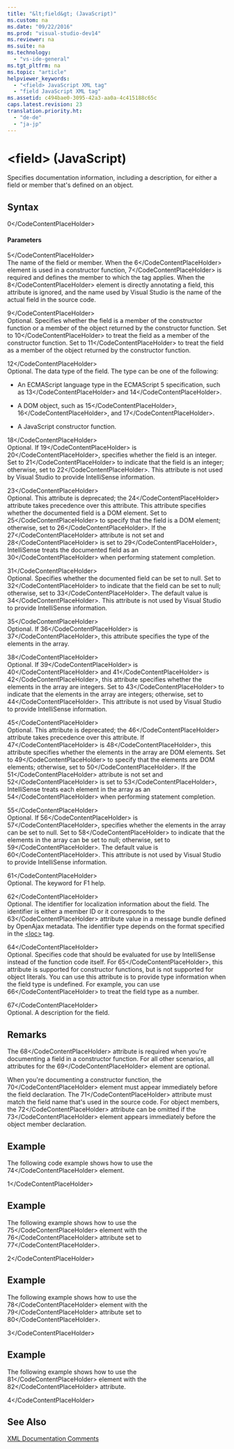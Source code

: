 ```yaml
---
title: "&lt;field&gt; (JavaScript)"
ms.custom: na
ms.date: "09/22/2016"
ms.prod: "visual-studio-dev14"
ms.reviewer: na
ms.suite: na
ms.technology: 
  - "vs-ide-general"
ms.tgt_pltfrm: na
ms.topic: "article"
helpviewer_keywords: 
  - "<field> JavaScript XML tag"
  - "field JavaScript XML tag"
ms.assetid: c494bae0-3095-42a3-aa0a-4c415188c65c
caps.latest.revision: 23
translation.priority.ht: 
  - "de-de"
  - "ja-jp"
---
```

# &lt;field&gt; (JavaScript)
Specifies documentation information, including a description, for either a field or member that's defined on an object.  
  
## Syntax  
  
<CodeContentPlaceHolder>0\</CodeContentPlaceHolder>  
#### Parameters  
 <CodeContentPlaceHolder>5\</CodeContentPlaceHolder>  
 The name of the field or member. When the <CodeContentPlaceHolder>6\</CodeContentPlaceHolder> element is used in a constructor function, <CodeContentPlaceHolder>7\</CodeContentPlaceHolder> is required and defines the member to which the tag applies. When the <CodeContentPlaceHolder>8\</CodeContentPlaceHolder> element is directly annotating a field, this attribute is ignored, and the name used by Visual Studio is the name of the actual field in the source code.  
  
 <CodeContentPlaceHolder>9\</CodeContentPlaceHolder>  
 Optional. Specifies whether the field is a member of the constructor function or a member of the object returned by the constructor function. Set to <CodeContentPlaceHolder>10\</CodeContentPlaceHolder> to treat the field as a member of the constructor function. Set to <CodeContentPlaceHolder>11\</CodeContentPlaceHolder> to treat the field as a member of the object returned by the constructor function.  
  
 <CodeContentPlaceHolder>12\</CodeContentPlaceHolder>  
 Optional. The data type of the field. The type can be one of the following:  
  
-   An ECMAScript language type in the ECMAScript 5 specification, such as <CodeContentPlaceHolder>13\</CodeContentPlaceHolder> and <CodeContentPlaceHolder>14\</CodeContentPlaceHolder>.  
  
-   A DOM object, such as <CodeContentPlaceHolder>15\</CodeContentPlaceHolder>, <CodeContentPlaceHolder>16\</CodeContentPlaceHolder>, and <CodeContentPlaceHolder>17\</CodeContentPlaceHolder>.  
  
-   A JavaScript constructor function.  
  
 <CodeContentPlaceHolder>18\</CodeContentPlaceHolder>  
 Optional. If <CodeContentPlaceHolder>19\</CodeContentPlaceHolder> is <CodeContentPlaceHolder>20\</CodeContentPlaceHolder>, specifies whether the field is an integer. Set to <CodeContentPlaceHolder>21\</CodeContentPlaceHolder> to indicate that the field is an integer; otherwise, set to <CodeContentPlaceHolder>22\</CodeContentPlaceHolder>. This attribute is not used by Visual Studio to provide IntelliSense information.  
  
 <CodeContentPlaceHolder>23\</CodeContentPlaceHolder>  
 Optional. This attribute is deprecated; the <CodeContentPlaceHolder>24\</CodeContentPlaceHolder> attribute takes precedence over this attribute. This attribute specifies whether the documented field is a DOM element. Set to <CodeContentPlaceHolder>25\</CodeContentPlaceHolder> to specify that the field is a DOM element; otherwise, set to <CodeContentPlaceHolder>26\</CodeContentPlaceHolder>. If the <CodeContentPlaceHolder>27\</CodeContentPlaceHolder> attribute is not set and <CodeContentPlaceHolder>28\</CodeContentPlaceHolder> is set to <CodeContentPlaceHolder>29\</CodeContentPlaceHolder>, IntelliSense treats the documented field as an <CodeContentPlaceHolder>30\</CodeContentPlaceHolder> when performing statement completion.  
  
 <CodeContentPlaceHolder>31\</CodeContentPlaceHolder>  
 Optional. Specifies whether the documented field can be set to null. Set to <CodeContentPlaceHolder>32\</CodeContentPlaceHolder> to indicate that the field can be set to null; otherwise, set to <CodeContentPlaceHolder>33\</CodeContentPlaceHolder>. The default value is <CodeContentPlaceHolder>34\</CodeContentPlaceHolder>. This attribute is not used by Visual Studio to provide IntelliSense information.  
  
 <CodeContentPlaceHolder>35\</CodeContentPlaceHolder>  
 Optional. If <CodeContentPlaceHolder>36\</CodeContentPlaceHolder> is <CodeContentPlaceHolder>37\</CodeContentPlaceHolder>, this attribute specifies the type of the elements in the array.  
  
 <CodeContentPlaceHolder>38\</CodeContentPlaceHolder>  
 Optional. If <CodeContentPlaceHolder>39\</CodeContentPlaceHolder> is <CodeContentPlaceHolder>40\</CodeContentPlaceHolder> and <CodeContentPlaceHolder>41\</CodeContentPlaceHolder> is <CodeContentPlaceHolder>42\</CodeContentPlaceHolder>, this attribute specifies whether the elements in the array are integers. Set to <CodeContentPlaceHolder>43\</CodeContentPlaceHolder> to indicate that the elements in the array are integers; otherwise, set to <CodeContentPlaceHolder>44\</CodeContentPlaceHolder>. This attribute is not used by Visual Studio to provide IntelliSense information.  
  
 <CodeContentPlaceHolder>45\</CodeContentPlaceHolder>  
 Optional. This attribute is deprecated; the <CodeContentPlaceHolder>46\</CodeContentPlaceHolder> attribute takes precedence over this attribute. If <CodeContentPlaceHolder>47\</CodeContentPlaceHolder> is <CodeContentPlaceHolder>48\</CodeContentPlaceHolder>, this attribute specifies whether the elements in the array are DOM elements. Set to <CodeContentPlaceHolder>49\</CodeContentPlaceHolder> to specify that the elements are DOM elements; otherwise, set to <CodeContentPlaceHolder>50\</CodeContentPlaceHolder>. If the <CodeContentPlaceHolder>51\</CodeContentPlaceHolder> attribute is not set and <CodeContentPlaceHolder>52\</CodeContentPlaceHolder> is set to <CodeContentPlaceHolder>53\</CodeContentPlaceHolder>, IntelliSense treats each element in the array as an <CodeContentPlaceHolder>54\</CodeContentPlaceHolder> when performing statement completion.  
  
 <CodeContentPlaceHolder>55\</CodeContentPlaceHolder>  
 Optional. If <CodeContentPlaceHolder>56\</CodeContentPlaceHolder> is <CodeContentPlaceHolder>57\</CodeContentPlaceHolder>, specifies whether the elements in the array can be set to null. Set to <CodeContentPlaceHolder>58\</CodeContentPlaceHolder> to indicate that the elements in the array can be set to null; otherwise, set to <CodeContentPlaceHolder>59\</CodeContentPlaceHolder>. The default value is <CodeContentPlaceHolder>60\</CodeContentPlaceHolder>. This attribute is not used by Visual Studio to provide IntelliSense information.  
  
 <CodeContentPlaceHolder>61\</CodeContentPlaceHolder>  
 Optional. The keyword for F1 help.  
  
 <CodeContentPlaceHolder>62\</CodeContentPlaceHolder>  
 Optional. The identifier for localization information about the field. The identifier is either a member ID or it corresponds to the <CodeContentPlaceHolder>63\</CodeContentPlaceHolder> attribute value in a message bundle defined by OpenAjax metadata. The identifier type depends on the format specified in the [\<loc>](../vs140/-loc---javascript-.md) tag.  
  
 <CodeContentPlaceHolder>64\</CodeContentPlaceHolder>  
 Optional. Specifies code that should be evaluated for use by IntelliSense instead of the function code itself. For <CodeContentPlaceHolder>65\</CodeContentPlaceHolder>, this attribute is supported for constructor functions, but is not supported for object literals. You can use this attribute is to provide type information when the field type is undefined. For example, you can use <CodeContentPlaceHolder>66\</CodeContentPlaceHolder> to treat the field type as a number.  
  
 <CodeContentPlaceHolder>67\</CodeContentPlaceHolder>  
 Optional. A description for the field.  
  
## Remarks  
 The <CodeContentPlaceHolder>68\</CodeContentPlaceHolder> attribute is required when you're documenting a field in a constructor function. For all other scenarios, all attributes for the <CodeContentPlaceHolder>69\</CodeContentPlaceHolder> element are optional.  
  
 When you're documenting a constructor function, the <CodeContentPlaceHolder>70\</CodeContentPlaceHolder> element must appear immediately before the field declaration. The <CodeContentPlaceHolder>71\</CodeContentPlaceHolder> attribute must match the field name that's used in the source code. For object members, the <CodeContentPlaceHolder>72\</CodeContentPlaceHolder> attribute can be omitted if the <CodeContentPlaceHolder>73\</CodeContentPlaceHolder> element appears immediately before the object member declaration.  
  
## Example  
 The following code example shows how to use the <CodeContentPlaceHolder>74\</CodeContentPlaceHolder> element.  
  
<CodeContentPlaceHolder>1\</CodeContentPlaceHolder>  
## Example  
 The following example shows how to use the <CodeContentPlaceHolder>75\</CodeContentPlaceHolder> element with the <CodeContentPlaceHolder>76\</CodeContentPlaceHolder> attribute set to <CodeContentPlaceHolder>77\</CodeContentPlaceHolder>.  
  
<CodeContentPlaceHolder>2\</CodeContentPlaceHolder>  
## Example  
 The following example shows how to use the <CodeContentPlaceHolder>78\</CodeContentPlaceHolder> element with the <CodeContentPlaceHolder>79\</CodeContentPlaceHolder> attribute set to <CodeContentPlaceHolder>80\</CodeContentPlaceHolder>.  
  
<CodeContentPlaceHolder>3\</CodeContentPlaceHolder>  
## Example  
 The following example shows how to use the <CodeContentPlaceHolder>81\</CodeContentPlaceHolder> element with the <CodeContentPlaceHolder>82\</CodeContentPlaceHolder> attribute.  
  
<CodeContentPlaceHolder>4\</CodeContentPlaceHolder>  
## See Also  
 [XML Documentation Comments](../vs140/xml-documentation-comments--javascript-.md)
